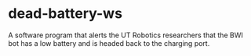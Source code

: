 # dead-battery-ws
A software program that alerts the UT Robotics researchers that the BWI bot has a low battery and is headed back to the charging port. 
